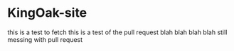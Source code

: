 # KingOak-site
this is a test to fetch
this is a test of the pull request
blah blah blah blah
still messing with pull request 
